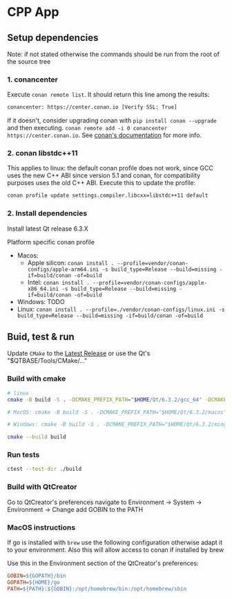 # CPP App

## Setup dependencies

Note: if not stated otherwise the commands should be run from the root of the source tree

### 1. conancenter

Execute `conan remote list`. It should return this line among the results:

```bash
conancenter: https://center.conan.io [Verify SSL: True]
```

If it doesn't, consider upgrading conan with `pip install conan --upgrade` and then executing. `conan remote add -i 0 conancenter https://center.conan.io`. See [conan's documentation](https://docs.conan.io/en/latest/uploading_packages/remotes.html#conancenter) for more info.

### 2. conan libstdc++11

This applies to linux: the default conan profile does not work, since GCC uses the new C++ ABI since version 5.1 and conan, for compatibility purposes uses the old C++ ABI.
Execute this to update the profile:

```bash
conan profile update settings.compiler.libcxx=libstdc++11 default
```

### 2. Install dependencies

Install latest Qt release 6.3.X

Platform specific conan profile

- Macos:
  - Apple silicon: `conan install . --profile=vendor/conan-configs/apple-arm64.ini -s build_type=Release --build=missing -if=build/conan -of=build`
  - Intel: `conan install . --profile=vendor/conan-configs/apple-x86_64.ini -s build_type=Release --build=missing -if=build/conan -of=build`
- Windows: TODO
- Linux: `conan install . --profile=./vendor/conan-configs/linux.ini -s build_type=Release --build=missing -if=build/conan -of=build`

## Buid, test & run

Update `CMake` to the [Latest Release](https://cmake.org/download/) or use the Qt's "$QTBASE/Tools/CMake/..."

### Build with cmake

```bash
# linux
cmake -B build -S . -DCMAKE_PREFIX_PATH="$HOME/Qt/6.3.2/gcc_64" -DCMAKE_BUILD_TYPE=Release -DCMAKE_TOOLCHAIN_FILE=build/conan/conan_toolchain.cmake

# MacOS: cmake -B build -S . -DCMAKE_PREFIX_PATH="$HOME/Qt/6.3.2/macos" -DCMAKE_BUILD_TYPE=Release -DCMAKE_TOOLCHAIN_FILE=build/conan/conan_toolchain.cmake

# Windows: cmake -B build -S . -DCMAKE_PREFIX_PATH="$HOME/Qt/6.3.2/mingw_64" -DCMAKE_BUILD_TYPE=Release -DCMAKE_TOOLCHAIN_FILE=build/conan/conan_toolchain.cmake

cmake --build build
```

### Run tests

```bash
ctest --test-dir ./build
```

### Build with QtCreator

Go to QtCreator's preferences navigate to Environment -> System -> Environment -> Change add GOBIN to the PATH

### MacOS instructions

If go is installed with `brew` use the following configuration otherwise adapt it to your environment. Also this will allow access to conan if installed by brew

Use this in the Environment section of the QtCreator's preferences:

```ini
GOBIN=${GOPATH}/bin
GOPATH=${HOME}/go
PATH=${PATH}:${GOBIN}:/opt/homebrew/bin:/opt/homebrew/sbin
```
